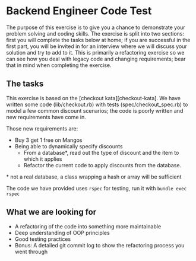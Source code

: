 # Backend Engineer Code Test

The purpose of this exercise is to give you a chance to demonstrate your
problem solving and coding skills. The exercise is split into two sections:
first you will complete the tasks below at home; if you are successful in the
first part, you will be invited in for an interview where we will discuss your
solution and try to add to it. This is primarily a refactoring exercise so we
can see how you deal with legacy code and changing requirements; bear that in
mind when completing the exercise.

## The tasks

This exercise is based on the [checkout kata][checkout-kata]. We have written
some code (lib/checkout.rb) with tests (spec/checkout_spec.rb) to model a few
common discount scenarios; the code is poorly written and new requirements have
come in.

Those new requirements are:

- Buy 3 get 1 free on Mangos
- Being able to dynamically specify discounts
  - From a database*, read out the type of discount and the item to which it applies
  - Refactor the current code to apply discounts from the database.

\* not a real database, a class wrapping a hash or array will be sufficient

The code we have provided uses `rspec` for testing, run it with `bundle exec rspec`

## What we are looking for

- A refactoring of the code into something more maintainable
- Deep understanding of OOP principles
- Good testing practices
- Bonus: A detailed git commit log to show the refactoring process you went through
